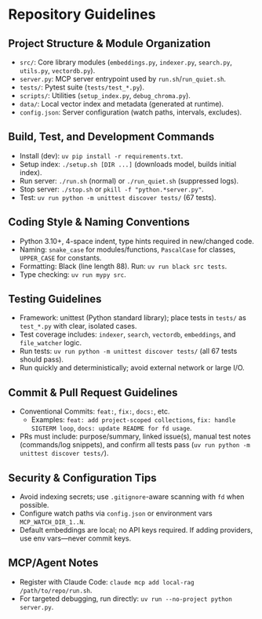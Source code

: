 # Repository Guidelines

## Project Structure & Module Organization
- `src/`: Core library modules (`embeddings.py`, `indexer.py`, `search.py`, `utils.py`, `vectordb.py`).
- `server.py`: MCP server entrypoint used by `run.sh`/`run_quiet.sh`.
- `tests/`: Pytest suite (`tests/test_*.py`).
- `scripts/`: Utilities (`setup_index.py`, `debug_chroma.py`).
- `data/`: Local vector index and metadata (generated at runtime).
- `config.json`: Server configuration (watch paths, intervals, excludes).

## Build, Test, and Development Commands
- Install (dev): `uv pip install -r requirements.txt`.
- Setup index: `./setup.sh [DIR ...]` (downloads model, builds initial index).
- Run server: `./run.sh` (normal) or `./run_quiet.sh` (suppressed logs).
- Stop server: `./stop.sh` or `pkill -f "python.*server.py"`.
- Test: `uv run python -m unittest discover tests/` (67 tests).

## Coding Style & Naming Conventions
- Python 3.10+, 4-space indent, type hints required in new/changed code.
- Naming: `snake_case` for modules/functions, `PascalCase` for classes, `UPPER_CASE` for constants.
- Formatting: Black (line length 88). Run: `uv run black src tests`.
- Type checking: `uv run mypy src`.

## Testing Guidelines
- Framework: unittest (Python standard library); place tests in `tests/` as `test_*.py` with clear, isolated cases.
- Test coverage includes: `indexer`, `search`, `vectordb`, `embeddings`, and `file_watcher` logic.
- Run tests: `uv run python -m unittest discover tests/` (all 67 tests should pass).
- Run quickly and deterministically; avoid external network or large I/O.

## Commit & Pull Request Guidelines
- Conventional Commits: `feat:`, `fix:`, `docs:`, etc.
  - Examples: `feat: add project-scoped collections`, `fix: handle SIGTERM loop`, `docs: update README for fd usage`.
- PRs must include: purpose/summary, linked issue(s), manual test notes (commands/log snippets), and confirm all tests pass (`uv run python -m unittest discover tests/`).

## Security & Configuration Tips
- Avoid indexing secrets; use `.gitignore`-aware scanning with `fd` when possible.
- Configure watch paths via `config.json` or environment vars `MCP_WATCH_DIR_1..N`.
- Default embeddings are local; no API keys required. If adding providers, use env vars—never commit keys.

## MCP/Agent Notes
- Register with Claude Code: `claude mcp add local-rag /path/to/repo/run.sh`.
- For targeted debugging, run directly: `uv run --no-project python server.py`.
